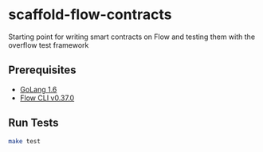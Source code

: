 # scaffold-flow-contracts

Starting point for writing smart contracts on Flow and testing them with the overflow test framework

## Prerequisites

- [GoLang 1.6](https://golang.org/doc/install)
- [Flow CLI v0.37.0](https://docs.onflow.org/flow-cli/install/)

## Run Tests

```bash
make test
```